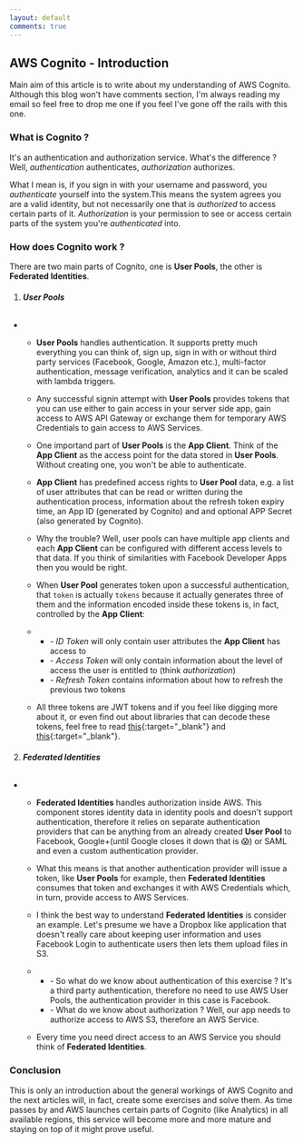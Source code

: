 ```yaml
---
layout: default
comments: true
---
```


## AWS Cognito - Introduction

Main aim of this article is to write about my understanding of AWS Cognito. Although this blog won't have comments section, I'm always reading my email so feel free to drop me one if you feel I've gone off the rails with this one.

### What is Cognito ? 
It's an authentication and authorization service. What's the difference ? Well, *authentication* authenticates, *authorization* authorizes. 

What I mean is, if you sign in with your username and password, you *authenticate* yourself into the system.This means the system agrees you are a valid identity, but not necessarily one that is *authorized* to access certain parts of it. *Authorization* is your permission to see or access certain parts of the system you're *authenticated* into.

### How does Cognito work ? 

There are two main parts of Cognito, one is **User Pools**, the other is **Federated Identities**. 
1. ###### **User Pools**
  - 
    - **User Pools** handles authentication. It supports pretty much everything you can think of, sign up, sign in with or without third party services (Facebook, Google, Amazon etc.), multi-factor authentication, message verification, analytics and it can be scaled with lambda triggers.

    - Any successful signin attempt with **User Pools** provides tokens that you can use either to gain access in your server side app, gain access to AWS API Gateway or exchange them for temporary AWS Credentials to gain access to AWS Services.

    - One importand part of **User Pools** is the **App Client**. Think of the **App Client** as the access point for the data stored in **User Pools**. Without creating one, you won't be able to authenticate. 

    - **App Client** has predefined access rights to **User Pool** data, e.g. a list of user attributes that can be read or written during the authentication process, information about the refresh token expiry time, an App ID (generated by Cognito) and and optional APP Secret (also generated by Cognito). 

    - Why the trouble? Well, user pools can have multiple app clients and each **App Client** can be configured with different access levels to that data. If you think of similarities with Facebook Developer Apps then you would be right. 

    - When **User Pool** generates token upon a successful authentication, that `token` is actually `tokens` because it actually generates three of them and the information encoded inside these tokens is, in fact, controlled by the **App Client**:
    -
      - \- *ID Token* will only contain user attributes the **App Client** has access to
      - \- *Access Token* will only contain information about the level of access the user is entitled to (think *authorization*)
      - \- *Refresh Token* contains information about how to refresh the previous two tokens

    - All three tokens are JWT tokens and if you feel like digging more about it, or even find out about libraries that can decode these tokens, feel free to read [this](https://openid.net/specs/openid-connect-core-1_0.html){:target="_blank"} and [this](https://openid.net/developers/jwt/){:target="_blank"}.

2. ###### **Federated Identities**
  - 
    - **Federated Identities** handles authorization inside AWS. This component stores identity data in identity pools and doesn't support authentication, therefore it relies on separate authentication providers that can be anything from an already created **User Pool** to Facebook, Google+(until Google closes it down that is :scream:) or SAML and even a custom authentication provider. 
  
    - What this means is that another authentication provider will issue a token, like **User Pools** for example, then **Federated Identities** consumes that token and exchanges it with AWS Credentials which, in turn, provide access to AWS Services. 

    - I think the best way to understand **Federated Identities** is consider an example. Let's presume we have a Dropbox like application that doesn't really care about keeping user information and uses Facebook Login to authenticate users then lets them upload files in S3.
    -
      - \- So what do we know about authentication of this exercise ? It's a third party authentication, therefore no need to use AWS User Pools, the authentication provider in this case is Facebook.  
      - \- What do we know about authorization ? Well, our app needs to authorize access to AWS S3, therefore an AWS Service. 

    - Every time you need direct access to an AWS Service you should think of **Federated Identities**.


### Conclusion
This is only an introduction about the general workings of AWS Cognito and the next articles will, in fact, create some exercises and solve them. As time passes by and AWS launches certain parts of Cognito (like Analytics) in all available regions, this service will become more and more mature and staying on top of it might prove useful. 

  
